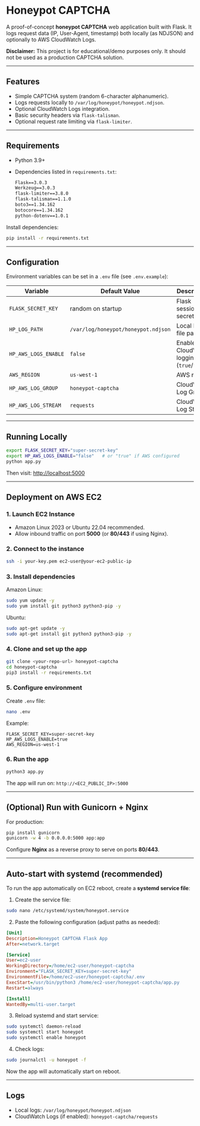 # Honeypot CAPTCHA

A proof-of-concept **honeypot CAPTCHA** web application built with Flask.
It logs request data (IP, User-Agent, timestamp) both locally (as NDJSON) and optionally to AWS CloudWatch Logs.

**Disclaimer:** This project is for educational/demo purposes only. It should not be used as a production CAPTCHA solution.

---

## Features

* Simple CAPTCHA system (random 6-character alphanumeric).
* Logs requests locally to `/var/log/honeypot/honeypot.ndjson`.
* Optional CloudWatch Logs integration.
* Basic security headers via `flask-talisman`.
* Optional request rate limiting via `flask-limiter`.

---

## Requirements

* Python 3.9+
* Dependencies listed in `requirements.txt`:

  ```txt
  Flask==3.0.3  
  Werkzeug==3.0.3  
  flask-limiter==3.8.0  
  flask-talisman==1.1.0  
  boto3==1.34.162  
  botocore==1.34.162  
  python-dotenv==1.0.1
  ```

Install dependencies:

```bash
pip install -r requirements.txt
```

---

## Configuration

Environment variables can be set in a `.env` file (see `.env.example`):

| Variable             | Default Value                       | Description                                |
| -------------------- | ----------------------------------- | ------------------------------------------ |
| `FLASK_SECRET_KEY`   | random on startup                   | Flask session secret key                   |
| `HP_LOG_PATH`        | `/var/log/honeypot/honeypot.ndjson` | Local log file path                        |
| `HP_AWS_LOGS_ENABLE` | `false`                             | Enable CloudWatch logging (`true`/`false`) |
| `AWS_REGION`         | `us-west-1`                         | AWS region                                 |
| `HP_AWS_LOG_GROUP`   | `honeypot-captcha`                  | CloudWatch Log Group                       |
| `HP_AWS_LOG_STREAM`  | `requests`                          | CloudWatch Log Stream                      |

---

## Running Locally

```bash
export FLASK_SECRET_KEY="super-secret-key"
export HP_AWS_LOGS_ENABLE="false"   # or "true" if AWS configured
python app.py
```

Then visit: [http://localhost:5000](http://localhost:5000)

---

## Deployment on AWS EC2

### 1. Launch EC2 Instance

* Amazon Linux 2023 or Ubuntu 22.04 recommended.
* Allow inbound traffic on port **5000** (or **80/443** if using Nginx).

### 2. Connect to the instance

```bash
ssh -i your-key.pem ec2-user@your-ec2-public-ip
```

### 3. Install dependencies

Amazon Linux:

```bash
sudo yum update -y
sudo yum install git python3 python3-pip -y
```

Ubuntu:

```bash
sudo apt-get update -y
sudo apt-get install git python3 python3-pip -y
```

### 4. Clone and set up the app

```bash
git clone <your-repo-url> honeypot-captcha
cd honeypot-captcha
pip3 install -r requirements.txt
```

### 5. Configure environment

Create `.env` file:

```bash
nano .env
```

Example:

```env
FLASK_SECRET_KEY=super-secret-key
HP_AWS_LOGS_ENABLE=true
AWS_REGION=us-west-1
```

### 6. Run the app

```bash
python3 app.py
```

The app will run on:
`http://<EC2_PUBLIC_IP>:5000`

---

## (Optional) Run with Gunicorn + Nginx

For production:

```bash
pip install gunicorn
gunicorn -w 4 -b 0.0.0.0:5000 app:app
```

Configure **Nginx** as a reverse proxy to serve on ports **80/443**.

---

## Auto-start with systemd (recommended)

To run the app automatically on EC2 reboot, create a **systemd service file**:

1. Create the service file:

```bash
sudo nano /etc/systemd/system/honeypot.service
```

2. Paste the following configuration (adjust paths as needed):

```ini
[Unit]
Description=Honeypot CAPTCHA Flask App
After=network.target

[Service]
User=ec2-user
WorkingDirectory=/home/ec2-user/honeypot-captcha
Environment="FLASK_SECRET_KEY=super-secret-key"
EnvironmentFile=/home/ec2-user/honeypot-captcha/.env
ExecStart=/usr/bin/python3 /home/ec2-user/honeypot-captcha/app.py
Restart=always

[Install]
WantedBy=multi-user.target
```

3. Reload systemd and start service:

```bash
sudo systemctl daemon-reload
sudo systemctl start honeypot
sudo systemctl enable honeypot
```

4. Check logs:

```bash
sudo journalctl -u honeypot -f
```

Now the app will automatically start on reboot.

---

## Logs

* Local logs: `/var/log/honeypot/honeypot.ndjson`
* CloudWatch Logs (if enabled): `honeypot-captcha/requests`
